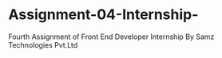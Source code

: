 # Assignment-04-Internship-
Fourth Assignment of Front End Developer Internship By Samz Technologies Pvt.Ltd
